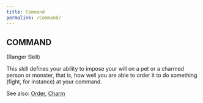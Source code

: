 ```yaml
---
title: Command
permalink: /Command/
---
```


## COMMAND

(Ranger Skill)

This skill defines your ability to impose your will on a pet or a
charmed person or monster, that is, how well you are able to order it to
do something (fight, for instance) at your command.

See also: [Order](Order "wikilink"), [Charm](Charm "wikilink")